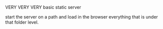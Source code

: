 VERY VERY VERY basic static server

start the server on a path and load in the browser everything that is under that folder level.
